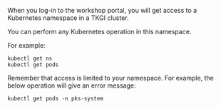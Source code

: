 When you log-in to the workshop portal, you will get access to a Kubernetes namespace in a TKGI cluster.

You can perform any Kubernetes operation in this namespace.

 For example:

```execute
kubectl get ns
kubectl get pods
```

Remember that access is limited to your namespace.  For example, the below operation will give an error message:

```execute
kubectl get pods -n pks-system
```

